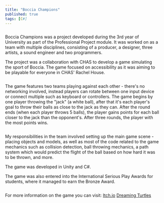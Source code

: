 ```yaml
---
title: "Boccia Champions"
published: true
tags: [C#]
---
```

<img src="{{ site.url }}{{ site.baseurl }}/images/boccia/logo.png" alt="">

Boccia Champions was a project developed during the 3rd year of University as part of the Professional Project module. 
It was worked on as a team with multiple disciplines, consisting of a producer, a designer, three artists, a sound engineer and two programmers.

The project was a collaboration with CHAS to develop a game simulating the sport of Boccia. The game focused on accessibility as it 
was aiming to be playable for everyone in CHAS' Rachel House.

<img src="{{ site.url }}{{ site.baseurl }}/images/boccia/game.png" alt="">

The game features two teams playing against each other - there's no networking involved, instead players can 
rotate between one input device or connect multiple such as keyboard or controllers.
The game begins by one player throwing the "jack" (a white ball), after that it's each player's goal to throw their balls as close to the jack as they can.
After the round ends (when each player throws 5 balls), the player gains points for each ball closer to the jack than the opponent's.
After three rounds, the player with the most points wins.

<img src="{{ site.url }}{{ site.baseurl }}/images/boccia/closeup.png" alt="">

My responsibilities in the team involved setting up the main game scene - placing objects and models, as well as most of 
the code related to the game mechanics such as collision detection, ball throwing mechanics, a path system which would predict the flight 
of the ball based on how hard it was to be thrown, and more.

The game was developed in Unity and C#.

The game was also entered into the International Serious Play Awards for students, where it managed to earn the Bronze Award.

<img src="{{ site.url }}{{ site.baseurl }}/images/boccia/award.png" alt="">

For more information on the game you can visit: 
[Itch.io](https://chas-play.itch.io/boccia-champions)
[Dreaming Turtles](https://teamdreamingturtles.wixsite.com/website)